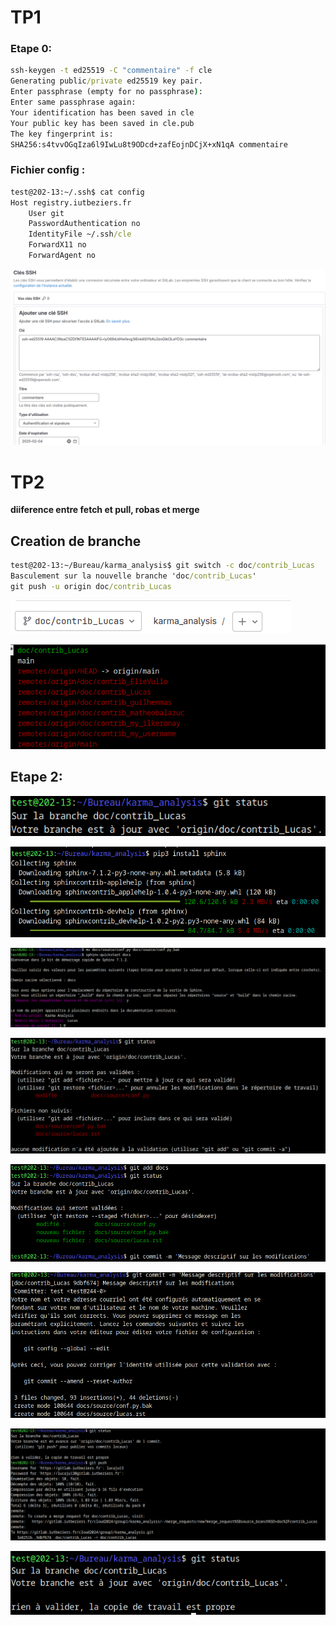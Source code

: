 # TP1

### Etape 0:

```cmd
ssh-keygen -t ed25519 -C "commentaire" -f cle
Generating public/private ed25519 key pair.
Enter passphrase (empty for no passphrase): 
Enter same passphrase again: 
Your identification has been saved in cle
Your public key has been saved in cle.pub
The key fingerprint is:
SHA256:s4tvvOGqIza6l9IwLu8t9ODcd+zafEojnDCjX+xN1qA commentaire
```
### Fichier config :

```cmd
test@202-13:~/.ssh$ cat config 
Host registry.iutbeziers.fr
	User git
	PasswordAuthentication no
	IdentityFile ~/.ssh/cle
	ForwardX11 no
	ForwardAgent no	
```
![Alt_text](../images/1.1.png)

# TP2
**diiference entre fetch et pull, robas et merge**
## Creation de branche

```cmd
test@202-13:~/Bureau/karma_analysis$ git switch -c doc/contrib_Lucas
Basculement sur la nouvelle branche 'doc/contrib_Lucas'
git push -u origin doc/contrib_Lucas
```
![Alt_text](../images/1.2.png)

![Alt_text](../images/1.3.png)

## Etape 2:
![Alt_text](../images/1.4.png)

![Alt_text](../images/1.5.png)

![Alt_text](../images/1.6.png)

![Alt_text](../images/1.7.png)

![Alt_text](../images/1.8.png)

![Alt_text](../images/1.9.png)

![Alt_text](../images/1.10.png)

![Alt_text](../images/1.11.png)


